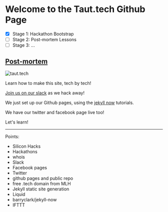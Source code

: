 # Welcome to the Taut.tech Github Page

- [x] Stage 1: Hackathon Bootstrap
- [ ] Stage 2: Post-mortem Lessons
- [ ] Stage 3: ...

## [Post-mortem](http://taut.tech/post-mortem)

![taut.tech](http://i.imgur.com/wlwBJvg.png)

Learn how to make this site, tech by tech!

[Join us on our slack](https://publicslack.com/slacks/taut-tech/invites/new) as we hack away!

We just set up our Github pages, using the [jekyll now](https://github.com/barryclark/jekyll-now) tutorials.

We have our twitter and facebook page live too!

Let's learn!

---

Points:
* Silicon Hacks
* Hackathons
* whois
* Slack
* Facebook pages
* Twitter
* github pages and public repo
* free .tech domain from MLH
* Jekyll static site generation
* Liquid
* barryclark/jekyll-now
* IFTTT

